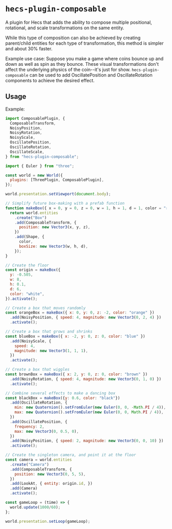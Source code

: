 # `hecs-plugin-composable`

A plugin for Hecs that adds the ability to compose multiple positional, rotational, and scale transformations on the same entity.

While this type of composition can also be achieved by creating parent/child entities for each type of transformation, this method is simpler and about 30% faster.

Example use case: Suppose you make a game where coins bounce up and down as well as spin as they bounce. These visual transformations don't affect the underlying physics of the coin--it's just for show. `hecs-plugin-composable` can be used to add OscillatePosition and OscillateRotation components to achieve the desired effect.

## Usage

Example:

```js
import ComposablePlugin, {
  ComposableTransform,
  NoisyPosition,
  NoisyRotation,
  NoisyScale,
  OscillatePosition,
  OscillateRotation,
  OscillateScale,
} from "hecs-plugin-composable";

import { Euler } from "three";

const world = new World({
  plugins: [ThreePlugin, ComposablePlugin],
});

world.presentation.setViewport(document.body);

// Simplify future box-making with a prefab function
function makeBox({ x = 0, y = 0, z = 0, w = 1, h = 1, d = 1, color = "red" }) {
  return world.entities
    .create("Box")
    .add(ComposableTransform, {
      position: new Vector3(x, y, z),
    })
    .add(Shape, {
      color,
      boxSize: new Vector3(w, h, d),
    });
}

// Create the floor
const origin = makeBox({
  y: -0.505,
  w: 8,
  h: 0.1,
  d: 6,
  color: "white",
}).activate();

// Create a box that moves randomly
const orangeBox = makeBox({ x: 0, y: 0, z: -2, color: "orange" })
  .add(NoisyPosition, { speed: 4, magnitude: new Vector3(0, 2, 4) })
  .activate();

// Create a box that grows and shrinks
const blueBox = makeBox({ x: -2, y: 0, z: 0, color: "blue" })
  .add(NoisyScale, {
    speed: 4,
    magnitude: new Vector3(1, 1, 1),
  })
  .activate();

// Create a box that wiggles
const brownBox = makeBox({ x: 2, y: 0, z: 0, color: "brown" })
  .add(NoisyRotation, { speed: 4, magnitude: new Vector3(0, 1, 0) })
  .activate();

// Combine several effects to make a dancing box
const blackBox = makeBox({y: 0.6, color: "black"})
  .add(OscillateRotation, {
    min: new Quaternion().setFromEuler(new Euler(0, 0, -Math.PI / 4)),
    max: new Quaternion().setFromEuler(new Euler(0, 0, Math.PI / 4)),
  })
  .add(OscillatePosition, {
    frequency: 2,
    max: new Vector3(0, 0.5, 0),
  })
  .add(NoisyPosition, { speed: 2, magnitude: new Vector3(0, 0, 10) })
  .activate();

// Create the singleton camera, and point it at the floor
const camera = world.entities
  .create("Camera")
  .add(ComposableTransform, {
    position: new Vector3(0, 5, 5),
  })
  .add(LookAt, { entity: origin.id, })
  .add(Camera)
  .activate();

const gameLoop = (time) => {
  world.update(1000/60);
};

world.presentation.setLoop(gameLoop);
```
